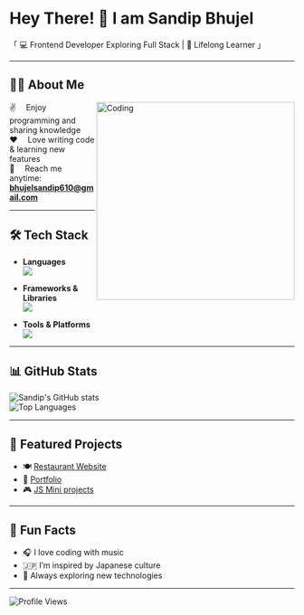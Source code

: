 # Hey There! 👋 I am Sandip Bhujel  

「 💻 Frontend Developer Exploring Full Stack | 🌱 Lifelong Learner 」  

---

## 👨‍💻 About Me  

<img align="right" alt="Coding" width="350" src="https://media.giphy.com/media/qgQUggAC3Pfv687qPC/giphy.gif" />

✌️  Enjoy programming and sharing knowledge  
❤️  Love writing code & learning new features  
📧  Reach me anytime: **bhujelsandip610@gmail.com**  

---

## 🛠️ Tech Stack  



- **Languages**  
  <img src="https://skillicons.dev/icons?i=js,ts,html,css" />  

- **Frameworks & Libraries**  
  <img src="https://skillicons.dev/icons?i=react,spring,tailwind,bootstrap" />  

- **Tools & Platforms**  
  <img src="https://skillicons.dev/icons?i=git,github,vscode,wordpress,canva" />


---

## 📊 GitHub Stats  

![Sandip's GitHub stats](https://github-readme-stats.vercel.app/api?username=sandip-bhujel&show_icons=true&theme=radical)  
![Top Languages](https://github-readme-stats.vercel.app/api/top-langs/?username=sandip-bhujel&layout=compact&theme=radical)  

---

## 🚀 Featured Projects  
- 🍽️ [Restaurant Website](https://github.com/sandip-bhujel/restaurant-website)  
- 📝 [Portfolio](https://github.com/sandip-bhujel/portfolio)  
- 🎮 [JS Mini projects](https://github.com/sandip-bhujel/js-mini-games)  

---

## 🎉 Fun Facts  
- 🎧 I love coding with music  
- 🇯🇵 I’m inspired by Japanese culture  
- 🚀 Always exploring new technologies  

---

![Profile Views](https://komarev.com/ghpvc/?username=sandip-bhujel&color=blue&style=flat)
